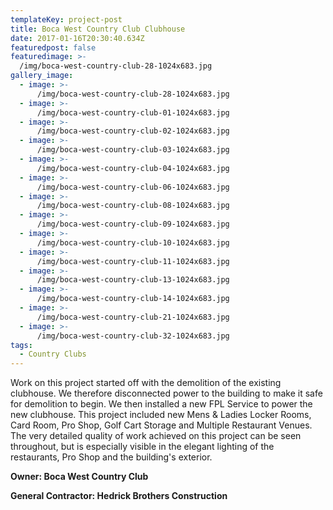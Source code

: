 ```yaml
---
templateKey: project-post
title: Boca West Country Club Clubhouse
date: 2017-01-16T20:30:40.634Z
featuredpost: false
featuredimage: >-
  /img/boca-west-country-club-28-1024x683.jpg
gallery_image:
  - image: >-
      /img/boca-west-country-club-28-1024x683.jpg
  - image: >-
      /img/boca-west-country-club-01-1024x683.jpg
  - image: >-
      /img/boca-west-country-club-02-1024x683.jpg
  - image: >-
      /img/boca-west-country-club-03-1024x683.jpg
  - image: >-
      /img/boca-west-country-club-04-1024x683.jpg
  - image: >-
      /img/boca-west-country-club-06-1024x683.jpg
  - image: >-
      /img/boca-west-country-club-08-1024x683.jpg
  - image: >-
      /img/boca-west-country-club-09-1024x683.jpg
  - image: >-
      /img/boca-west-country-club-10-1024x683.jpg
  - image: >-
      /img/boca-west-country-club-11-1024x683.jpg
  - image: >-
      /img/boca-west-country-club-13-1024x683.jpg
  - image: >-
      /img/boca-west-country-club-14-1024x683.jpg
  - image: >-
      /img/boca-west-country-club-21-1024x683.jpg
  - image: >-
      /img/boca-west-country-club-32-1024x683.jpg
tags:
  - Country Clubs
---
```

Work on this project started off with the demolition of the existing clubhouse. We therefore disconnected power to the building to make it safe for demolition to begin. We then installed a new FPL Service to power the new clubhouse. This project included new Mens & Ladies Locker Rooms, Card Room, Pro Shop, Golf Cart Storage and Multiple Restaurant Venues. The very detailed quality of work achieved on this project can be seen throughout, but is especially visible in the elegant lighting of the restaurants, Pro Shop and the building's exterior.

**Owner: Boca West Country Club**

**General Contractor: Hedrick Brothers Construction**
